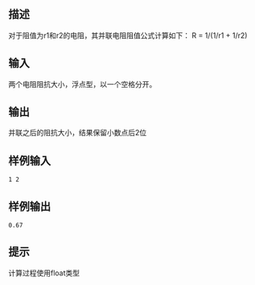 ## 描述


对于阻值为r1和r2的电阻，其并联电阻阻值公式计算如下： R = 1/(1/r1 + 1/r2)

## 输入


两个电阻阻抗大小，浮点型，以一个空格分开。

## 输出


并联之后的阻抗大小，结果保留小数点后2位

## 样例输入


```
1 2
```


## 样例输出


```
0.67
```


## 提示


计算过程使用float类型

